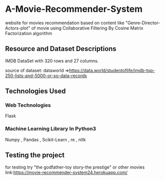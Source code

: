 # A-Movie-Recommender-System
website for movies recommendation based on content like "Genre-Director-Actors-plot" of movie using Collaborative Filtering By Cosine Matrix Factorization algorithm



## Resource and Dataset Descriptions 
IMDB DataSet with 320 rows and 27 columns.

source of dataset: dataworld =>https://data.world/studentoflife/imdb-top-250-lists-and-5000-or-so-data-records



## Technologies Used
### Web Technologies
Flask
### Machine Learning Library In Python3
Numpy , Pandas , Scikit-Learn , re , nltk

## Testing the project
for testing try "the godfather-toy story-the prestige" or other movies
link:https://movie-recommender-system24.herokuapp.com/




